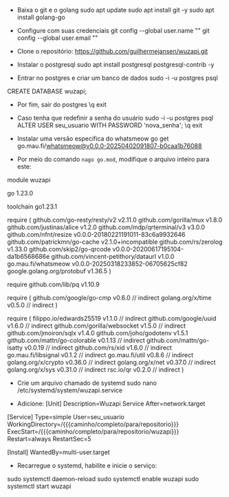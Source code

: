 - Baixa o git e o golang
sudo apt update
sudo apt install git -y
sudo apt install golang-go

- Configure com suas credenciais
git config --global user.name ""
git config --global user.email ""

- Clone o repositório: https://github.com/guilhermejansen/wuzapi.git

- Instalar o postgresql
sudo apt install postgresql postgresql-contrib -y

- Entrar no postgres e criar um banco de dados
sudo -i -u postgres
psql

CREATE DATABASE wuzapi;

- Por fim, sair do postgres
\q
exit

- Caso tenha que redefinir a senha do usuário
sudo -i -u postgres 
psql
ALTER USER seu_usuario WITH PASSWORD 'nova_senha';
\q
exit


- Instalar uma versão especifica do whatsmeow
go get go.mau.fi/whatsmeow@v0.0.0-20250402091807-b0caa1b76088

- Por meio do comando ```nago go.mod```, modifique o arquivo inteiro para este:

module wuzapi

go 1.23.0

toolchain go1.23.1

require (
	github.com/go-resty/resty/v2 v2.11.0
	github.com/gorilla/mux v1.8.0
	github.com/justinas/alice v1.2.0
	github.com/mdp/qrterminal/v3 v3.0.0
	github.com/nfnt/resize v0.0.0-20180221191011-83c6a9932646
	github.com/patrickmn/go-cache v2.1.0+incompatible
	github.com/rs/zerolog v1.33.0
	github.com/skip2/go-qrcode v0.0.0-20200617195104-da1b6568686e
	github.com/vincent-petithory/dataurl v1.0.0
	go.mau.fi/whatsmeow v0.0.0-20250318233852-06705625cf82
	google.golang.org/protobuf v1.36.5
)

require github.com/lib/pq v1.10.9

require (
	github.com/google/go-cmp v0.6.0 // indirect
	golang.org/x/time v0.5.0 // indirect
)

require (
	filippo.io/edwards25519 v1.1.0 // indirect
	github.com/google/uuid v1.6.0 // indirect
	github.com/gorilla/websocket v1.5.0 // indirect
	github.com/jmoiron/sqlx v1.4.0
	github.com/joho/godotenv v1.5.1
	github.com/mattn/go-colorable v0.1.13 // indirect
	github.com/mattn/go-isatty v0.0.19 // indirect
	github.com/rs/xid v1.6.0 // indirect
	go.mau.fi/libsignal v0.1.2 // indirect
	go.mau.fi/util v0.8.6 // indirect
	golang.org/x/crypto v0.36.0 // indirect
	golang.org/x/net v0.37.0 // indirect
	golang.org/x/sys v0.31.0 // indirect
	rsc.io/qr v0.2.0 // indirect
)


- Crie um arquivo chamado de systemd
sudo nano /etc/systemd/system/wuzapi.service

- Adicione:
[Unit]
Description=Wuzapi Service
After=network.target

[Service]
Type=simple
User=seu_usuario
WorkingDirectory=/{{{caminho/completo/para/repositorio}}}
ExecStart=/{{{caminho/completo/para/repositorio/wuzapi}}}
Restart=always
RestartSec=5

[Install]
WantedBy=multi-user.target


- Recarregue o systemd, habilite e inicie o serviço:

sudo systemctl daemon-reload
sudo systemctl enable wuzapi
sudo systemctl start wuzapi